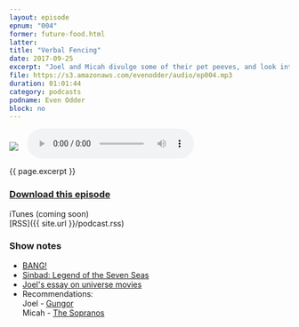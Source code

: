 ```yaml
---
layout: episode
epnum: "004"
former: future-food.html
latter:
title: "Verbal Fencing"
date: 2017-09-25
excerpt: "Joel and Micah divulge some of their pet peeves, and look into how episodic stories are constructed"
file: https://s3.amazonaws.com/evenodder/audio/ep004.mp3
duration: 01:01:44
category: podcasts
podname: Even Odder
block: no
---
```


<audio id="player" controls>
  <source src="https://s3.amazonaws.com/evenodder/audio/ep{{ page.epnum }}.mp3" type="audio/mpeg">
Your browser does not support the audio element.
</audio>

<img style="float: left; margin-right: 1rem; margin-top: 1.5rem" src="https://s3.amazonaws.com/evenodder/covers/ep{{ page.epnum }}.png"/>

{{ page.excerpt }}  
### <a href="https://s3.amazonaws.com/evenodder/audio/ep{{ page.epnum }}.mp3" download>Download this episode</a>  
iTunes (coming soon)  
[RSS]({{ site.url }}/podcast.rss)  

### Show notes  
* [BANG!](https://boardgamegeek.com/boardgame/3955/bang)  
* [Sinbad: Legend of the Seven Seas](http://www.imdb.com/title/tt0165982/)  
* [Joel's essay on universe movies](http://dettonator11.tumblr.com/post/157013361879/universal-sins-of-universe-movies)  
* Recommendations:  
	Joel - [Gungor](http://www.gungormusic.com/)  
	Micah - [The Sopranos](http://www.imdb.com/title/tt0141842/)